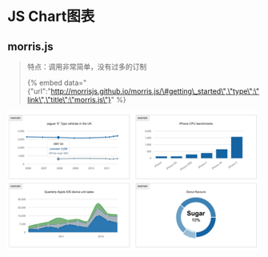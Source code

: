 # JS Chart图表

## morris.js

> 特点：调用非常简单，没有过多的订制
>
> {% embed data="{\"url\":\"http://morrisjs.github.io/morris.js/\#getting\_started\",\"type\":\"link\",\"title\":\"morris.js\"}" %}

![](../.gitbook/assets/image%20%281%29.png)

